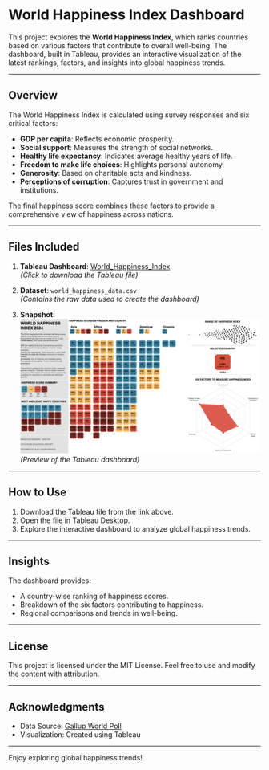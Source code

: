 # World Happiness Index Dashboard

This project explores the **World Happiness Index**, which ranks countries based on various factors that contribute to overall well-being. The dashboard, built in Tableau, provides an interactive visualization of the latest rankings, factors, and insights into global happiness trends.

---

## Overview
The World Happiness Index is calculated using survey responses and six critical factors:
- **GDP per capita**: Reflects economic prosperity.
- **Social support**: Measures the strength of social networks.
- **Healthy life expectancy**: Indicates average healthy years of life.
- **Freedom to make life choices**: Highlights personal autonomy.
- **Generosity**: Based on charitable acts and kindness.
- **Perceptions of corruption**: Captures trust in government and institutions.

The final happiness score combines these factors to provide a comprehensive view of happiness across nations.

---

## Files Included
1. **Tableau Dashboard**: [World_Happiness_Index](https://public.tableau.com/app/profile/ajay.vishnu.addala/viz/WORLDHAPPINESSINDEX2024MOM2025W5/MOM2025-W5#1)  
   *(Click to download the Tableau file)*

2. **Dataset**: `world_happiness_data.csv`  
   *(Contains the raw data used to create the dashboard)*

3. **Snapshot**: ![Dashboard Snapshot](Snapshot.png)  
   *(Preview of the Tableau dashboard)*

---

## How to Use
1. Download the Tableau file from the link above.
2. Open the file in Tableau Desktop.
3. Explore the interactive dashboard to analyze global happiness trends.

---

## Insights
The dashboard provides:
- A country-wise ranking of happiness scores.
- Breakdown of the six factors contributing to happiness.
- Regional comparisons and trends in well-being.

---

## License
This project is licensed under the MIT License. Feel free to use and modify the content with attribution.

---

## Acknowledgments
- Data Source: [Gallup World Poll](https://www.gallup.com/analytics/232838/world-poll.aspx)
- Visualization: Created using Tableau

---

Enjoy exploring global happiness trends!
